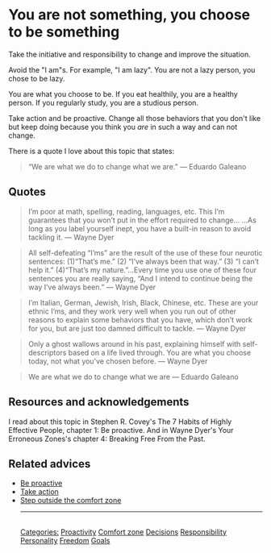 # You are not something, you choose to be something

Take the initiative and responsibility to change and improve the situation.

Avoid the "I am"s. For example, "I am lazy". You are not a lazy person, you chose to be lazy.

You are what you choose to be. If you eat healthily, you are a healthy person. If you regularly study, you are a studious person.

Take action and be proactive. Change all those behaviors that you don't like but keep doing because you think you _are_ in such a way and can not change.

There is a quote I love about this topic that states:

> “We are what we do to change what we are.” — Eduardo Galeano

## Quotes

> I’m poor at math, spelling, reading, languages, etc. This I’m guarantees that you won’t put in the effort required to change... ...As long as you label yourself inept, you have a built-in reason to avoid tackling it. — Wayne Dyer

> All self-defeating “I’ms” are the result of the use of these four neurotic sentences: (1)“That’s me.” (2) “I’ve always been that way.” (3) “I can’t help it.” (4)“That’s my nature.”...Every time you use one of these four sentences you are really saying, “And I intend to continue being the way I’ve always been.” — Wayne Dyer

> I’m Italian, German, Jewish, Irish, Black, Chinese, etc. These are your ethnic I’ms, and they work very well when you run out of other reasons to explain some behaviors that you have, which don’t work for you, but are just too damned difficult to tackle. — Wayne Dyer

> Only a ghost wallows around in his past, explaining himself with self- descriptors based on a life lived through. You are what you choose today, not what you’ve chosen before. — Wayne Dyer

> We are what we do to change what we are — Eduardo Galeano

## Resources and acknowledgements

I read about this topic in Stephen R. Covey's The 7 Habits of Highly Effective People, chapter 1: Be proactive. And in Wayne Dyer's Your Erroneous Zones's chapter 4: Breaking Free From the Past. 

## Related advices

- [Be proactive](../Be%20proactive/index.md)
- [Take action](../Take%20action/index.md)
- [Step outside the comfort zone](../Step%20outside%20the%20comfort%20zone/index.md)<hr/><br/>[Categories:](../Categories/index.md) [Proactivity](../Categories/Proactivity.md) [Comfort zone](../Categories/Comfort%20zone.md) [Decisions](../Categories/Decisions.md) [Responsibility](../Categories/Responsibility.md) [Personality](../Categories/Personality.md) [Freedom](../Categories/Freedom.md) [Goals](../Categories/Goals.md)